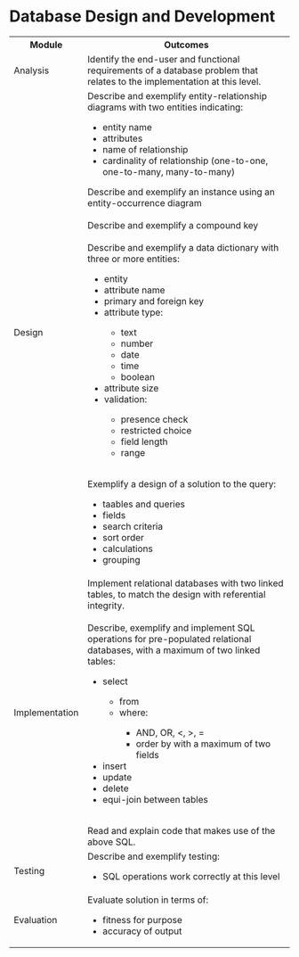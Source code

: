 # Database Design and Development

<table>
  <tr>
    <th>Module</th>
    <th>Outcomes</th>
  </tr>
  <tr>
    <td>Analysis</td>
    <td>Identify the end-user and functional requirements of a database problem that relates to the implementation at this level.</td>
  </tr>
  <tr>
    <td>Design</td>
    <td>
    Describe and exemplify entity-relationship diagrams with two entities indicating:
    <ul>
      <li>entity name</li>
      <li>attributes</li>
      <li>name of relationship</li>
      <li>cardinality of relationship (one-to-one, one-to-many, many-to-many)</li>
      </ul>
    Describe and exemplify an instance using an entity-occurrence diagram<br>
    <br>
    Describe and exemplify a compound key<br>
    <br>
    Describe and exemplify a data dictionary with three or more entities:
          <ul style="padding-left: 30px;">
            <li>entity</li>
            <li>attribute name</li>
            <li>primary and foreign key</li>
            <li>attribute type:</li>
                <ul style="padding-left: 30px;">
                  <li>text</li>
                  <li>number</li>
                  <li>date</li>
                  <li>time</li>
                  <li>boolean</li>
          </ul>
      <li>attribute size</li>
      <li>validation:</li>
          <ul style="padding-left: 30px;">
                  <li>presence check</li>
                  <li>restricted choice</li>
                  <li>field length</li>
                  <li>range</li>
          </ul>
    </ul>
    <br>
    Exemplify a design of a solution to the query:
    <ul>
      <li>taables and queries</li>
      <li>fields</li>
      <li>search criteria</li>
      <li>sort order</li>
      <li>calculations</li>
      <li>grouping</li>
    </ul>   
    </td>
  </tr>
  <tr>
  <td>Implementation</td>
  <td>
  Implement relational databases with two linked tables, to match the design with referential integrity.<br>
  <br>
  Describe, exemplify and implement SQL operations for pre-populated relational databases, with a maximum of two linked tables:
  <ul>
      <li>select</li>
          <ul style="padding-left: 30px;">
            <li>from</li>
            <li>where:</li>
              <ul style="padding-left: 30px;">
                <li>AND, OR, <, >, = </li>
                <li>order by with a maximum of two fields</li>
              </ul>
          </ul>
      <li>insert</li>
      <li>update</li>
      <li>delete</li>
      <li>equi-join between tables</li>
  </ul>
  <br>
  Read and explain code that makes use of the above SQL.     
  </td>
  </tr>
  <tr>
    <td>Testing</td>
    <td>
    Describe and exemplify testing:<br>
    <ul>
        <li>SQL operations work correctly at this level</li>
    </ul>
    </td>
    <tr>
  <tr>
    <td>Evaluation</td>
    <td>
    Evaluate solution in terms of:<br>
    <ul>
        <li>fitness for purpose</li>
        <li>accuracy of output</li>
    </ul>
    </td>
  <tr>
</table>



